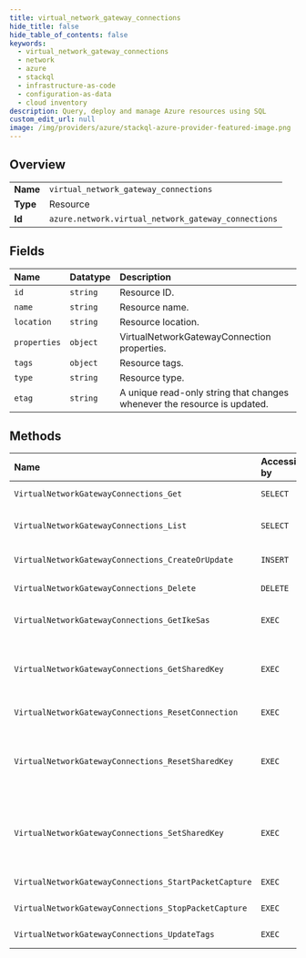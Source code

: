 ```yaml
---
title: virtual_network_gateway_connections
hide_title: false
hide_table_of_contents: false
keywords:
  - virtual_network_gateway_connections
  - network
  - azure    
  - stackql
  - infrastructure-as-code
  - configuration-as-data
  - cloud inventory
description: Query, deploy and manage Azure resources using SQL
custom_edit_url: null
image: /img/providers/azure/stackql-azure-provider-featured-image.png
---
```

  
    

## Overview
<table><tbody>
<tr><td><b>Name</b></td><td><code>virtual_network_gateway_connections</code></td></tr>
<tr><td><b>Type</b></td><td>Resource</td></tr>
<tr><td><b>Id</b></td><td><code>azure.network.virtual_network_gateway_connections</code></td></tr>
</tbody></table>

## Fields
| Name | Datatype | Description |
|:-----|:---------|:------------|
| `id` | `string` | Resource ID. |
| `name` | `string` | Resource name. |
| `location` | `string` | Resource location. |
| `properties` | `object` | VirtualNetworkGatewayConnection properties. |
| `tags` | `object` | Resource tags. |
| `type` | `string` | Resource type. |
| `etag` | `string` | A unique read-only string that changes whenever the resource is updated. |
## Methods
| Name | Accessible by | Required Params | Description |
|:-----|:--------------|:----------------|:------------|
| `VirtualNetworkGatewayConnections_Get` | `SELECT` | `resourceGroupName, subscriptionId, virtualNetworkGatewayConnectionName` | Gets the specified virtual network gateway connection by resource group. |
| `VirtualNetworkGatewayConnections_List` | `SELECT` | `resourceGroupName, subscriptionId` | The List VirtualNetworkGatewayConnections operation retrieves all the virtual network gateways connections created. |
| `VirtualNetworkGatewayConnections_CreateOrUpdate` | `INSERT` | `resourceGroupName, subscriptionId, virtualNetworkGatewayConnectionName, data__properties` | Creates or updates a virtual network gateway connection in the specified resource group. |
| `VirtualNetworkGatewayConnections_Delete` | `DELETE` | `resourceGroupName, subscriptionId, virtualNetworkGatewayConnectionName` | Deletes the specified virtual network Gateway connection. |
| `VirtualNetworkGatewayConnections_GetIkeSas` | `EXEC` | `resourceGroupName, subscriptionId, virtualNetworkGatewayConnectionName` | Lists IKE Security Associations for the virtual network gateway connection in the specified resource group. |
| `VirtualNetworkGatewayConnections_GetSharedKey` | `EXEC` | `resourceGroupName, subscriptionId, virtualNetworkGatewayConnectionName` | The Get VirtualNetworkGatewayConnectionSharedKey operation retrieves information about the specified virtual network gateway connection shared key through Network resource provider. |
| `VirtualNetworkGatewayConnections_ResetConnection` | `EXEC` | `resourceGroupName, subscriptionId, virtualNetworkGatewayConnectionName` | Resets the virtual network gateway connection specified. |
| `VirtualNetworkGatewayConnections_ResetSharedKey` | `EXEC` | `resourceGroupName, subscriptionId, virtualNetworkGatewayConnectionName, data__keyLength` | The VirtualNetworkGatewayConnectionResetSharedKey operation resets the virtual network gateway connection shared key for passed virtual network gateway connection in the specified resource group through Network resource provider. |
| `VirtualNetworkGatewayConnections_SetSharedKey` | `EXEC` | `resourceGroupName, subscriptionId, virtualNetworkGatewayConnectionName, data__value` | The Put VirtualNetworkGatewayConnectionSharedKey operation sets the virtual network gateway connection shared key for passed virtual network gateway connection in the specified resource group through Network resource provider. |
| `VirtualNetworkGatewayConnections_StartPacketCapture` | `EXEC` | `resourceGroupName, subscriptionId, virtualNetworkGatewayConnectionName` | Starts packet capture on virtual network gateway connection in the specified resource group. |
| `VirtualNetworkGatewayConnections_StopPacketCapture` | `EXEC` | `resourceGroupName, subscriptionId, virtualNetworkGatewayConnectionName` | Stops packet capture on virtual network gateway connection in the specified resource group. |
| `VirtualNetworkGatewayConnections_UpdateTags` | `EXEC` | `resourceGroupName, subscriptionId, virtualNetworkGatewayConnectionName` | Updates a virtual network gateway connection tags. |
